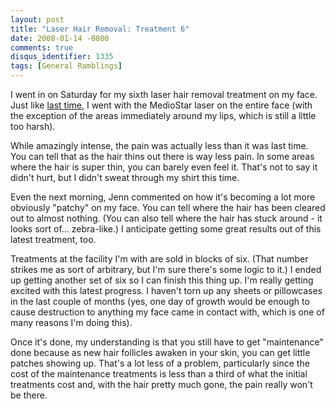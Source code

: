 ```yaml
---
layout: post
title: "Laser Hair Removal: Treatment 6"
date: 2008-01-14 -0800
comments: true
disqus_identifier: 1335
tags: [General Ramblings]
---
```

I went in on Saturday for my sixth laser hair removal treatment on my
face. Just like [last
time](/archive/2007/12/17/laser-hair-removal-treatment-5.aspx), I went
with the MedioStar laser on the entire face (with the exception of the
areas immediately around my lips, which is still a little too harsh).

While amazingly intense, the pain was actually less than it was last
time. You can tell that as the hair thins out there is way less pain. In
some areas where the hair is super thin, you can barely even feel
it. That's not to say it didn't hurt, but I didn't sweat through my
shirt this time.

Even the next morning, Jenn commented on how it's becoming a lot more
obviously "patchy" on my face. You can tell where the hair has been
cleared out to almost nothing. (You can also tell where the hair has
stuck around - it looks sort of... zebra-like.) I anticipate getting
some great results out of this latest treatment, too.

Treatments at the facility I'm with are sold in blocks of six. (That
number strikes me as sort of arbitrary, but I'm sure there's some logic
to it.) I ended up getting another set of six so I can finish this thing
up. I'm really getting excited with this latest progress. I haven't torn
up any sheets or pillowcases in the last couple of months (yes, one day
of growth would be enough to cause destruction to anything my face came
in contact with, which is one of many reasons I'm doing this).

Once it's done, my understanding is that you still have to get
"maintenance" done because as new hair follicles awaken in your skin,
you can get little patches showing up. That's a lot less of a problem,
particularly since the cost of the maintenance treatments is less than a
third of what the initial treatments cost and, with the hair pretty much
gone, the pain really won't be there.

